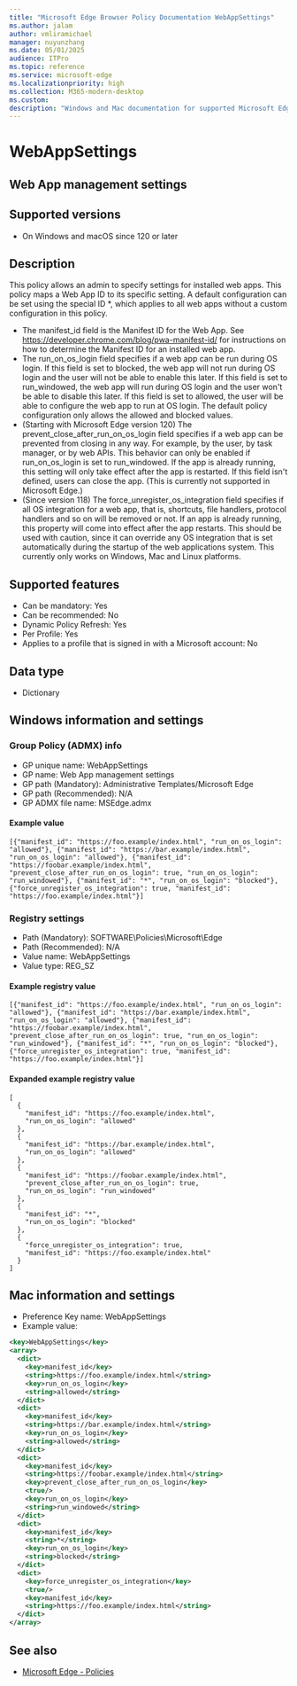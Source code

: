 ```yaml
---
title: "Microsoft Edge Browser Policy Documentation WebAppSettings"
ms.author: jalam
author: vmliramichael
manager: nuyunzhang
ms.date: 05/01/2025
audience: ITPro
ms.topic: reference
ms.service: microsoft-edge
ms.localizationpriority: high
ms.collection: M365-modern-desktop
ms.custom:
description: "Windows and Mac documentation for supported Microsoft Edge Browser policy: Web App management settings"
---
```


<!--THIS FILE IS AUTOMATICALLY GENERATED. MANUAL CHANGES WILL BE OVERWRITTEN.-->
<!--Please contact the Microsoft Edge Manageability team with any questions.-->

# WebAppSettings

## Web App management settings


## Supported versions

- On Windows and macOS since 120 or later

## Description

This policy allows an admin to specify settings for installed web apps. This policy maps a Web App ID to its specific setting. A default configuration can be set using the special ID *, which applies to all web apps without a custom configuration in this policy.

- The manifest_id field is the Manifest ID for the Web App.
See https://developer.chrome.com/blog/pwa-manifest-id/
for instructions on how to determine the Manifest ID for an installed web app.
- The run_on_os_login field specifies if a web app can be run during OS login.
If this field is set to blocked, the web app will not run during OS login and the user will not be able to enable this later.
If this field is set to run_windowed, the web app will run during OS login and the user won't be able to disable this later.
If this field is set to allowed, the user will be able to configure the web app to run at OS login.
The default policy configuration only allows the allowed and blocked values.
- (Starting with Microsoft Edge version 120) The prevent_close_after_run_on_os_login field specifies if a web app can be prevented from closing in any way.
For example, by the user, by task manager, or by web APIs. This behavior can only be enabled if run_on_os_login is set to run_windowed.
If the app is already running, this setting will only take effect after the app is restarted.
If this field isn't defined, users can close the app.
(This is currently not supported in Microsoft Edge.)
- (Since version 118) The force_unregister_os_integration field specifies if all OS integration for a web app, that is, shortcuts, file handlers, protocol handlers and so on will be removed or not.
If an app is already running, this property will come into effect after the app restarts.
This should be used with caution, since it can override any OS integration that is set automatically during the startup of the web applications system. This currently only works on Windows, Mac and Linux platforms.

## Supported features

- Can be mandatory: Yes
- Can be recommended: No
- Dynamic Policy Refresh: Yes
- Per Profile: Yes
- Applies to a profile that is signed in with a Microsoft account: No

## Data type

- Dictionary

## Windows information and settings

### Group Policy (ADMX) info

- GP unique name: WebAppSettings
- GP name: Web App management settings
- GP path (Mandatory): Administrative Templates/Microsoft Edge
- GP path (Recommended): N/A
- GP ADMX file name: MSEdge.admx

#### Example value

```
[{"manifest_id": "https://foo.example/index.html", "run_on_os_login": "allowed"}, {"manifest_id": "https://bar.example/index.html", "run_on_os_login": "allowed"}, {"manifest_id": "https://foobar.example/index.html", "prevent_close_after_run_on_os_login": true, "run_on_os_login": "run_windowed"}, {"manifest_id": "*", "run_on_os_login": "blocked"}, {"force_unregister_os_integration": true, "manifest_id": "https://foo.example/index.html"}]
```

### Registry settings

- Path (Mandatory): SOFTWARE\Policies\Microsoft\Edge
- Path (Recommended): N/A
- Value name: WebAppSettings
- Value type: REG_SZ

#### Example registry value

```
[{"manifest_id": "https://foo.example/index.html", "run_on_os_login": "allowed"}, {"manifest_id": "https://bar.example/index.html", "run_on_os_login": "allowed"}, {"manifest_id": "https://foobar.example/index.html", "prevent_close_after_run_on_os_login": true, "run_on_os_login": "run_windowed"}, {"manifest_id": "*", "run_on_os_login": "blocked"}, {"force_unregister_os_integration": true, "manifest_id": "https://foo.example/index.html"}]
```


#### Expanded example registry value

```
[
  {
    "manifest_id": "https://foo.example/index.html",
    "run_on_os_login": "allowed"
  },
  {
    "manifest_id": "https://bar.example/index.html",
    "run_on_os_login": "allowed"
  },
  {
    "manifest_id": "https://foobar.example/index.html",
    "prevent_close_after_run_on_os_login": true,
    "run_on_os_login": "run_windowed"
  },
  {
    "manifest_id": "*",
    "run_on_os_login": "blocked"
  },
  {
    "force_unregister_os_integration": true,
    "manifest_id": "https://foo.example/index.html"
  }
]
```

## Mac information and settings

- Preference Key name: WebAppSettings
- Example value:

```xml
<key>WebAppSettings</key>
<array>
  <dict>
    <key>manifest_id</key>
    <string>https://foo.example/index.html</string>
    <key>run_on_os_login</key>
    <string>allowed</string>
  </dict>
  <dict>
    <key>manifest_id</key>
    <string>https://bar.example/index.html</string>
    <key>run_on_os_login</key>
    <string>allowed</string>
  </dict>
  <dict>
    <key>manifest_id</key>
    <string>https://foobar.example/index.html</string>
    <key>prevent_close_after_run_on_os_login</key>
    <true/>
    <key>run_on_os_login</key>
    <string>run_windowed</string>
  </dict>
  <dict>
    <key>manifest_id</key>
    <string>*</string>
    <key>run_on_os_login</key>
    <string>blocked</string>
  </dict>
  <dict>
    <key>force_unregister_os_integration</key>
    <true/>
    <key>manifest_id</key>
    <string>https://foo.example/index.html</string>
  </dict>
</array>
```

## See also
- [Microsoft Edge - Policies](../microsoft-edge-policies.md)
